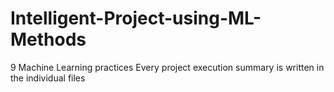 # Intelligent-Project-using-ML-Methods
9 Machine Learning practices
Every project execution summary is written in the individual files 
